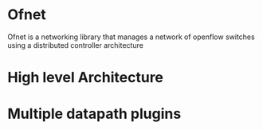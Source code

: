 # Ofnet
Ofnet is a networking library that manages a network of openflow switches using a distributed controller architecture

# High level Architecture

# Multiple datapath plugins
